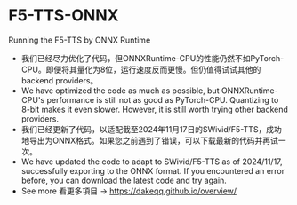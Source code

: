 # F5-TTS-ONNX
Running the F5-TTS  by ONNX Runtime
- 我们已经尽力优化了代码，但ONNXRuntime-CPU的性能仍然不如PyTorch-CPU。即便将其量化为8位，运行速度反而更慢。但仍值得试试其他的backend providers。
- We have optimized the code as much as possible, but ONNXRuntime-CPU's performance is still not as good as PyTorch-CPU. Quantizing to 8-bit makes it even slower. However, it is still worth trying other backend providers.
- 我们已经更新了代码，以适配截至2024年11月17日的SWivid/F5-TTS，成功地导出为ONNX格式。如果您之前遇到了错误，可以下载最新的代码并再试一次。
- We have updated the code to adapt to SWivid/F5-TTS as of 2024/11/17, successfully exporting to the ONNX format. If you encountered an error before, you can download the latest code and try again.
- See more 看更多項目 -> https://dakeqq.github.io/overview/
